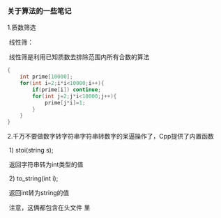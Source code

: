 ### 关于算法的一些笔记

1.质数筛选

​	线性筛：

​		线性筛是利用已知质数去排除范围内所有合数的算法

```c++
{
  	int prime[10000];
    for(int i=2;i*i<10000;i++){
        if(prime[i]) continue;
        for(int j=2;j*i<10000;j++){
            prime[j*i]=1;
        }
    }
}
```

2.千万不要做数字转字符串字符串转数字的呆逼操作了，Cpp提供了内置函数

​	1)  stoi(string s);

​		返回字符串转为int类型的值

​	2)  to_string(int i);

​		返回int转为string的值

​	注意，这俩都包含在头文件<string> 里